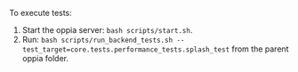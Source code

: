 To execute tests:

1. Start the oppia server: `bash scripts/start.sh`.
2. Run: `bash scripts/run_backend_tests.sh --test_target=core.tests.performance_tests.splash_test` from the parent oppia folder.